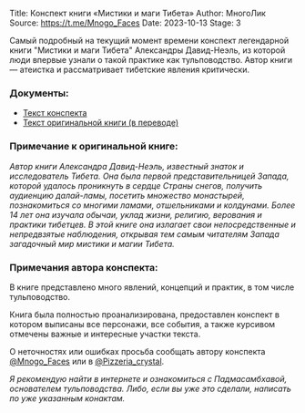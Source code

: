 Title: Конспект книги «Мистики и маги Тибета»
Author: МногоЛик
Source: https://t.me/Mnogo_Faces
Date: 2023-10-13
Stage: 3

Самый подробный на текущий момент времени конспект легендарной книги "Мистики и маги Тибета" Александры Давид-Неэль, из которой люди впервые узнали о такой практике как тульповодство. Автор книги — атеистка и рассматривает тибетские явления критически.

### Документы:

- [Текст конспекта]({attach}/files/Mistiki-i-magi-Tibeta-compendium.pdf)
- [Текст оригинальной книги (в переводе)]({attach}/files/David-Neel_Mistiki-i-magi-Tibeta.pdf)

### Примечание к оригинальной книге:

_Автор книги Александра Давид-Неэль, известный знаток и исследователь Тибета. Она была первой представительницей Запада, которой удалось проникнуть в сердце Страны снегов, получить аудиенцию далай-ламы, посетить множество монастырей, познакомиться со многими ламами, отшельниками и колдунами. Более 14 лет она изучала обычаи, уклад жизни, религию, верования и практики тибетцев. В этой книге она излагает свои непосредственные и непредвзятые наблюдения, открывая тем самым читателям Запада загадочный мир мистики и магии Тибета._

### Примечания автора конспекта:

В книге представлено много явлений, концепций и практик, в том числе тульповодство. 

Книга была полностью проанализирована, предоставлен конспект в котором выписаны все персонажи, все события, а также курсивом отмечены важные и интересные участки текста.

О неточностях или ошибках просьба сообщать автору конспекта [@Mnogo_Faces](https://t.me/Mnogo_Faces) или в [@Pizzeria_crystal](https://t.me/Pizzeria_crystal).

_Я рекомендую найти в интернете и ознакомиться с Падмасамбхавой, основателем тульповодства. Либо, если вы уже это сделали, написать по уже указанным конактам._